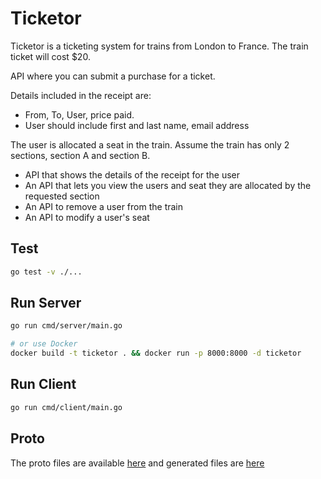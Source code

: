 # Ticketor

Ticketor is a ticketing system for trains from London to France. The train ticket will cost $20.

API where you can submit a purchase for a ticket.  

Details included in the receipt are:
- From, To, User, price paid.
- User should include first and last name, email address

The user is allocated a seat in the train.  Assume the train has only 2 sections, section A and section B.
- API that shows the details of the receipt for the user
- An API that lets you view the users and seat they are allocated by the requested section
- An API to remove a user from the train 
- An API to modify a user's seat


## Test
```bash
go test -v ./...
```

## Run Server
```bash
go run cmd/server/main.go

# or use Docker
docker build -t ticketor . && docker run -p 8000:8000 -d ticketor

```

## Run Client
```bash
go run cmd/client/main.go
```

## Proto
The proto files are available [here](./proto) and generated files are [here](./protogen)
